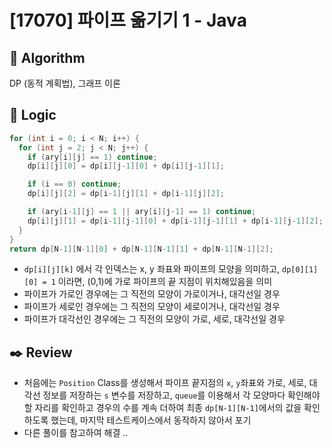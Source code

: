 # [17070] 파이프 옮기기 1 - Java

## :pushpin: **Algorithm**

DP (동적 계획법), 그래프 이론

## :round_pushpin: **Logic**

```java
for (int i = 0; i < N; i++) {
  for (int j = 2; j < N; j++) {
    if (ary[i][j] == 1) continue;
    dp[i][j][0] = dp[i][j-1][0] + dp[i][j-1][1];

    if (i == 0) continue;
    dp[i][j][2] = dp[i-1][j][1] + dp[i-1][j][2];

    if (ary[i-1][j] == 1 || ary[i][j-1] == 1) continue;
    dp[i][j][1] = dp[i-1][j-1][0] + dp[i-1][j-1][1] + dp[i-1][j-1][2];
  }
}
return dp[N-1][N-1][0] + dp[N-1][N-1][1] + dp[N-1][N-1][2];
```

- ```dp[i][j][k]``` 에서 각 인덱스는 x, y 좌표와 파이프의 모양을 의미하고, ```dp[0][1][0] = 1``` 이라면, (0,1)에 가로 파이프의 끝 지점이 위치해있음을 의미
- 파이프가 가로인 경우에는 그 직전의 모양이 가로이거나, 대각선일 경우
- 파이프가 세로인 경우에는 그 직전의 모양이 세로이거나, 대각선일 경우
- 파이프가 대각선인 경우에는 그 직전의 모양이 가로, 세로, 대각선일 경우

## :black_nib: **Review**

- 처음에는 ```Position``` Class를 생성해서 파이프 끝지점의 ```x```, ```y```좌표와 가로, 세로, 대각선 정보를 저장하는 ```s``` 변수를 저장하고, ```queue```를 이용해서 각 모양마다 확인해야 할 자리를 확인하고 경우의 수를 계속 더하여 최종 ```dp[N-1][N-1]```에서의 값을 확인하도록 했는데, 마지막 테스트케이스에서 동작하지 않아서 포기
- 다른 풀이를 참고하여 해결 ..
